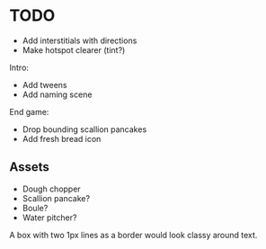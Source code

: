 # TODO

* Add interstitials with directions
* Make hotspot clearer (tint?)

Intro:

* Add tweens
* Add naming scene

End game:

* Drop bounding scallion pancakes
* Add fresh bread icon

## Assets

* Dough chopper
* Scallion pancake?
* Boule?
* Water pitcher?

A box with two 1px lines as a border would look classy around text.
